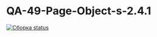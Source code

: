 # QA-49-Page-Object-s-2.4.1
[![Сборка status](https://ci.appveyor.com/api/projects/status/xk0gi2b3u34p73qw?svg=true)](https://ci.appveyor.com/project/LSL112/qa-49-page-object-s-2-4-1)
